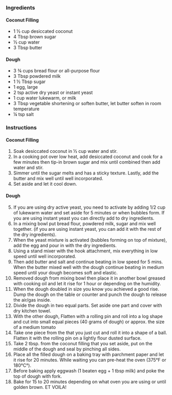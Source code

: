 ### Ingredients

#### Coconut Filling

* 1 ½ cup desiccated coconut
* 4 Tbsp brown sugar
* ½ cup water
* 3 Tbsp butter

#### Dough

* 3 ¾ cups bread flour or all-purpose flour
* 3 Tbsp powdered milk
* 1 ½ Tbsp sugar
* 1 egg, large
* 2 tsp active dry yeast or instant yeast
* 1 cup water lukewarm, or milk
* 3 Tbsp vegetable shortening or soften butter, let butter soften in room temperature
* ¼ tsp salt

### Instructions

#### Coconut Filling

1. Soak desiccated coconut in ½ cup water and stir.
2. In a cooking pot over low heat, add desiccated coconut and cook for a few minutes then tip-in brown sugar and mix until combined then add water and stir.
3. Simmer until the sugar melts and has a sticky texture. Lastly, add the butter and mix well until well incorporated.
4. Set aside and let it cool down.

#### Dough

5. If you are using dry active yeast, you need to activate by adding 1/2 cup of lukewarm water and set aside for 5 minutes or when bubbles form. If you are using instant yeast you can directly add to dry ingredients.
6. In a mixing bowl put bread flour, powdered milk, sugar and mix well together. (if you are using instant yeast, you can add it with the rest of the dry ingredients).
7. When the yeast mixture is activated (bubbles forming on top of mixture), add the egg and pour in with the dry ingredients.
8. Using a stand mixer with the hook attachment, mix everything in low speed until well incorporated.
9. Then add butter and salt and continue beating in low speed for 5 mins. When the butter mixed well with the dough continue beating in medium speed until your dough becomes soft and elastic.
10. Removed dough from mixing bowl then place it in another bowl greased with cooking oil and let it rise for 1 hour or depending on the humidity.
11. When the dough doubled in size you know you achieved a good rise. Dump the dough on the table or counter and punch the dough to release the air/gas inside.
12. Divide the dough in two equal parts. Set aside one part and cover with dry kitchen towel.
13. With the other dough, Flatten with a rolling pin and roll into a log shape and cut into small equal pieces (40 grams of dough) or approx. the size of a medium tomato
14. Take one piece from the that you just cut and roll it into a shape of a ball. Flatten it with the rolling pin on a lightly flour dusted surface.
15. Take 2 tbsp. from the coconut filling that you set aside, put on the middle of the dough and seal by pinching all sides.
16. Place all the filled dough on a baking tray with parchment paper and let it rise for 20 minutes. While waiting you can pre-heat the oven (375°F or 180°C°).
17. Before baking apply eggwash (1 beaten egg + 1 tbsp milk) and poke the top of dough with fork.
18. Bake for 15 to 20 minutes depending on what oven you are using or until golden brown. ET VOILA!